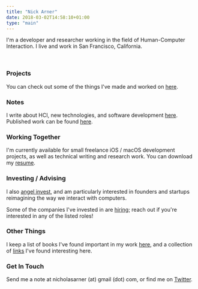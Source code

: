 ```yaml
---
title: "Nick Arner"
date: 2018-03-02T14:58:10+01:00
type: "main"
---
```




I'm a developer and researcher working in the field of Human-Computer Interaction.  I live and work in San Francisco, California. 

&nbsp;

### Projects

You can check out some of the things I've made and worked on [here](/projects_and_work/projects/). 




### Notes

I write about HCI, new technologies, and software development [here](/notes/).
Published work can be found [here](/publications/publications/).



### Working Together

I'm currently available for small freelance iOS / macOS development projects, as well as technical writing and research work. You can download my [resume](NFA-Resume.pdf). 



### Investing / Advising

I also [angel invest](investing/), and am particularly interested in founders and startups reimagining the way we interact with computers. 

Some of the companies I've invested in are [hiring](https://narner.notion.site/Nick-Arner-s-Job-Board-270bf00c8f67410881a29a2c6242ff17); reach out if you're interested in any of the listed roles!



### Other Things

I keep a list of books I've found important in my work [here](books/), and a collection of [links](links/) I've found interesting here. 



### Get In Touch

Send me a note at nicholasarner (at) gmail (dot) com, or find me on [Twitter](https://twitter.com/nickarner).

